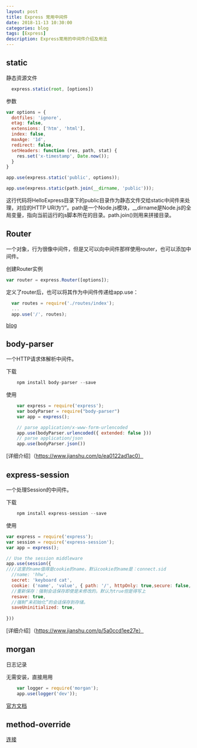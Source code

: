 ```yaml
---
layout: post
title: Express 常用中间件
date: 2018-11-13 10:30:00
categories: blog
tags: [Express]
description: Express常用的中间件介绍及用法
---
```


## static

静态资源文件

```javascript
  express.static(root, [options])
```
参数

```javascript
var options = {
  dotfiles: 'ignore',
  etag: false,
  extensions: ['htm', 'html'],
  index: false,
  maxAge: '1d',
  redirect: false,
  setHeaders: function (res, path, stat) {
    res.set('x-timestamp', Date.now());
  }
}

app.use(express.static('public', options));
```
```javascript
app.use(express.static(path.join(__dirname, 'public')));
```
这行代码将HelloExpress目录下的public目录作为静态文件交给static中间件来处理，对应的HTTP URI为“/”。path是一个Node.js模块，__dirname是Node.js的全局变量，指向当前运行的js脚本所在的目录。path.join()则用来拼接目录。

## Router

一个对象，行为很像中间件，但是又可以向中间件那样使用router，也可以添加中间件。

创建Router实例

```javascript
var router = express.Router([options]);
```
定义了router后，也可以将其作为中间件传递给app.use：

```javascript
  var routes = require('./routes/index');
  ...
  app.use('/', routes);
```
[blog](https://blog.csdn.net/foruok/article/details/47354737)

## body-parser 

一个HTTP请求体解析中间件。

下载

```javascript
    npm install body-parser --save
```
使用

```javascript
    var express = require('express');
    var bodyParser = require("body-parser")
    var app = express();

    // parse application/x-www-form-urlencoded
    app.use(bodyParser.urlencoded({ extended: false })) 
    // parse application/json
    app.use(bodyParser.json())  
```

[详细介绍]（https://www.jianshu.com/p/ea0122ad1ac0）

## express-session

一个处理Session的中间件。

下载
```javascript
    npm install express-session --save
```
使用
```javascript
var express = require('express');
var session = require('express-session');
var app = express();

// Use the session middleware 
app.use(session({ 
////这里的name值得是cookie的name，默认cookie的name是：connect.sid
  //name: 'hhw',
  secret: 'keyboard cat', 
  cookie: ('name', 'value', { path: '/', httpOnly: true,secure: false, maxAge:  60000 }),
  //重新保存：强制会话保存即使是未修改的。默认为true但是得写上
  resave: true, 
  //强制“未初始化”的会话保存到存储。 
  saveUninitialized: true,  
  
}))
```

[详细介绍]（https://www.jianshu.com/p/5a0ccd1ee27e）

## morgan

日志记录

无需安装，直接用用
```javascript
    var logger = require('morgan');
    app.use(logger('dev'));
```

[官方文档](https://www.npmjs.com/package/morgan)

## method-override

[连接](http://monjer.me/2017/09/18/%E4%BD%BF%E7%94%A8method-override%E4%B8%AD%E9%97%B4%E4%BB%B6.html)